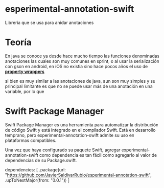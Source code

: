 # esperimental-annotation-swift

Librería que se usa para anidar anotaciones

# Teoría
En java se conoce ya desde hace mucho tiempo las funciones denominadas anotaciones las cuales son muy comunes en sprint, o al usar la serialización con gson en android, en iOS no existia sino hace pocos años el uso de [**property wrappers**](https://docs.swift.org/swift-book/LanguageGuide/Properties.html)

si bien es muy similar a las anotaciones de java, aun son muy simples y su principal limitante es que no se puede usar más de una anotación en una variable, por lo que 


# Swift Package Manager
Swift Package Manager es una herramienta para automatizar la distribución de código Swift y está integrado en el compilador Swift. Está en desarrollo temprano, pero experimental-annotation-swift admite su uso en plataformas compatibles.

Una vez que haya configurado su paquete Swift, agregar experimental-annotation-swift como dependencia es tan fácil como agregarlo al valor de dependencias de su Package.swift.

dependencies: [
    .package(url: "https://github.com/JavierSaldivarRubio/esperimental-annotation-swift", .upToNextMajor(from: "0.0.1"))
]
